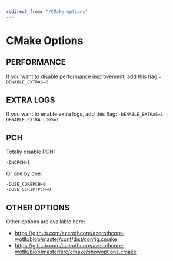 ```yaml
---
redirect_from: "/CMake-options"
---
```


# CMake Options

## PERFORMANCE

If you want to disable performance improvement, add this flag `-DENABLE_EXTRAS=0`

## EXTRA LOGS

If you want to enable extra logs, add this flag: `-DENABLE_EXTRAS=1 -DENABLE_EXTRA_LOGS=1`

## PCH

Totally disable PCH:

`-DNOPCH=1`

Or one by one:
```
-DUSE_COREPCH=0
-DUSE_SCRIPTPCH=0
```

## OTHER OPTIONS

Other options are available here:

* https://github.com/azerothcore/azerothcore-wotlk/blob/master/conf/dist/config.cmake
* https://github.com/azerothcore/azerothcore-wotlk/blob/master/src/cmake/showoptions.cmake
